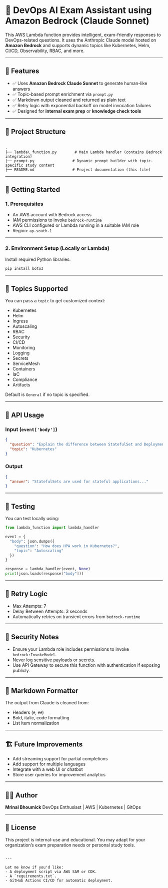 # 📘 DevOps AI Exam Assistant using Amazon Bedrock (Claude Sonnet)

This AWS Lambda function provides intelligent, exam-friendly responses to DevOps-related questions. It uses the Anthropic Claude model hosted on **Amazon Bedrock** and supports dynamic topics like Kubernetes, Helm, CI/CD, Observability, RBAC, and more.

---

## 🔧 Features

- ✅ Uses **Amazon Bedrock Claude Sonnet** to generate human-like answers
- ✅ Topic-based prompt enrichment via `prompt.py`
- ✅ Markdown output cleaned and returned as plain text
- ✅ Retry logic with exponential backoff on model invocation failures
- ✅ Designed for **internal exam prep** or **knowledge check tools**

---

## 📁 Project Structure

```

.
├── lambda\_function.py        # Main Lambda handler (contains Bedrock integration)
├── prompt.py                 # Dynamic prompt builder with topic-specific study content
├── README.md                 # Project documentation (this file)

````

---

## 🚀 Getting Started

### 1. Prerequisites

- An AWS account with Bedrock access
- IAM permissions to invoke `bedrock-runtime`
- AWS CLI configured or Lambda running in a suitable IAM role
- Region: `ap-south-1`

---

### 2. Environment Setup (Locally or Lambda)

Install required Python libraries:
```bash
pip install boto3
````

---

## 🧠 Topics Supported

You can pass a `topic` to get customized context:

* Kubernetes
* Helm
* Ingress
* Autoscaling
* RBAC
* Security
* CI/CD
* Monitoring
* Logging
* Secrets
* ServiceMesh
* Containers
* IaC
* Compliance
* Artifacts

Default is `General` if no topic is specified.

---

## 📨 API Usage

### Input (`event['body']`)

```json
{
  "question": "Explain the difference between StatefulSet and Deployment in Kubernetes",
  "topic": "Kubernetes"
}
```

### Output

```json
{
  "answer": "StatefulSets are used for stateful applications..."
}
```

---

## 🧪 Testing

You can test locally using:

```python
from lambda_function import lambda_handler

event = {
  "body": json.dumps({
    "question": "How does HPA work in Kubernetes?",
    "topic": "Autoscaling"
  })
}

response = lambda_handler(event, None)
print(json.loads(response["body"]))
```

---

## 🔄 Retry Logic

* Max Attempts: 7
* Delay Between Attempts: 3 seconds
* Automatically retries on transient errors from `bedrock-runtime`

---

## 🔐 Security Notes

* Ensure your Lambda role includes permissions to invoke `bedrock:InvokeModel`.
* Never log sensitive payloads or secrets.
* Use API Gateway to secure this function with authentication if exposing publicly.

---

## 🧹 Markdown Formatter

The output from Claude is cleaned from:

* Headers (`#`, `##`)
* Bold, italic, code formatting
* List item normalization

---

## 🏗️ Future Improvements

* Add streaming support for partial completions
* Add support for multiple languages
* Integrate with a web UI or chatbot
* Store user queries for improvement analytics

---

## 🧑‍💻 Author

**Mrinal Bhoumick**
DevOps Enthusiast | AWS | Kubernetes | GitOps

---

## 📄 License

This project is internal-use and educational. You may adapt for your organization’s exam preparation needs or personal study tools.

```

---

Let me know if you'd like:
- A deployment script via AWS SAM or CDK.
- A `requirements.txt`.
- GitHub Actions CI/CD for automatic deployment.
```
